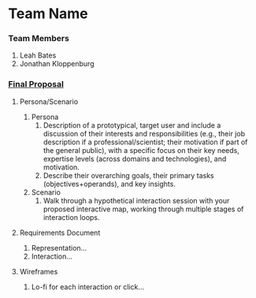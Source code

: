 # Team Name

### Team Members
1. Leah Bates
2. Jonathan Kloppenburg

### [Final Proposal](https://canvas.wisc.edu/courses/438789/pages/final-project-instructions)
1. Persona/Scenario
    1. Persona
        1. Description of a prototypical, target user and include a discussion of their interests and responsibilities (e.g., their job description if a professional/scientist; their motivation if part of the general public), with a specific focus on their key needs, expertise levels (across domains and technologies), and motivation. 
        2. Describe their overarching goals, their primary tasks (objectives+operands), and key insights.
    2. Scenario
        1. Walk through a hypothetical interaction session with your proposed interactive map, working through multiple stages of interaction loops.

2. Requirements Document
    1. Representation...
    2. Interaction...

3. Wireframes
    1. Lo-fi for each interaction or click...






